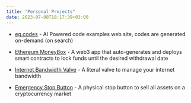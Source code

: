 ```yaml
---
title: "Personal Projects"
date: 2023-07-08T18:17:39+03:00
---
```


- [eg.codes](https://eg.codes) - AI Powered code examples web site, codes are generated on-demand (on search)

- [Ethereum MoneyBox](https://sepolia.app.ethereummoneybox.com) - A web3 app that auto-generates and deploys smart contracts to lock funds until the desired withdrawal date

- [Internet Bandwidth Valve](https://www.youtube.com/watch?v=iVWQfFAyhZ0) - A literal valve to manage your internet bandwidth

- [Emergency Stop Button](https://www.youtube.com/watch?v=FfGTGn3z_Qg) - A physical stop button to sell all assets on a cryptocurrency market

